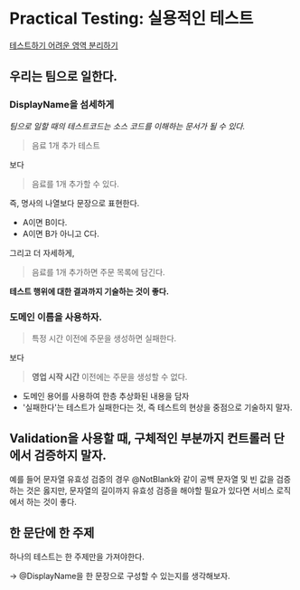 # Practical Testing: 실용적인 테스트

[테스트하기 어려운 영역 분리하기](https://waveofymymind.tistory.com/123)

## 우리는 팀으로 일한다.

### DisplayName을 섬세하게

*팀으로 일할 때의 테스트코드는 소스 코드를 이해하는 문서가 될 수 있다.*

> 음료 1개 추가 테스트

보다

> 음료를 1개 추가할 수 있다.

즉, 명사의 나열보다 문장으로 표현한다.
- A이면 B이다.
- A이면 B가 아니고 C다.

그리고 더 자세하게,
> 음료를 1개 추가하면 주문 목록에 담긴다. 

**테스트 행위에 대한 결과까지 기술하는 것이 좋다.**

### 도메인 이름을 사용하자.

> 특정 시간 이전에 주문을 생성하면 실패한다.

보다

> **영업 시작 시간** 이전에는 주문을 생성할 수 없다.

- 도메인 용어를 사용하여 한층 추상화된 내용을 담자
- '실패한다'는 테스트가 실패한다는 것, 즉 테스트의 현상을 중점으로 기술하지 말자.

## Validation을 사용할 때, 구체적인 부분까지 컨트롤러 단에서 검증하지 말자.

예를 들어 문자열 유효성 검증의 경우 @NotBlank와 같이 공백 문자열 및 빈 값을 검증하는 것은 옳지만, 문자열의 길이까지 유효성 검증을 해야할 필요가 있다면
서비스 로직에서 하는 것이 좋다.

## 한 문단에 한 주제

하나의 테스트는 한 주제만을 가져야한다.

-> @DisplayName을 한 문장으로 구성할 수 있는지를 생각해보자.






